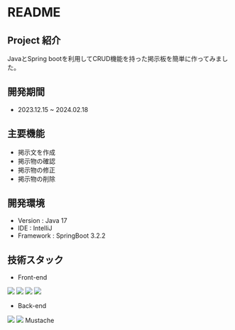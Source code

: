 # README

## Project 紹介
JavaとSpring bootを利用してCRUD機能を持った掲示板を簡単に作ってみました。

## 開発期間
- 2023.12.15 ~ 2024.02.18

## 主要機能
- 掲示文を作成
- 掲示物の確認
- 掲示物の修正
- 掲示物の削除

## 開発環境
- Version : Java 17
- IDE : IntelliJ
- Framework : SpringBoot 3.2.2

## 技術スタック
- Front-end
<img src="https://img.shields.io/badge/html5-E34F26?style=for-the-badge&logo=html5&logoColor=white">
<img src="https://img.shields.io/badge/css-1572B6?style=for-the-badge&logo=css3&logoColor=white">
<img src="https://img.shields.io/badge/bootstrap-7952B3?style=for-the-badge&logo=bootstrap&logoColor=white">
<img src="https://img.shields.io/badge/javascript-F7DF1E?style=for-the-badge&logo=javascript&logoColor=black">

- Back-end
<img src="https://img.shields.io/badge/springboot-6DB33F?style=for-the-badge&logo=springboot&logoColor=white">
<img src="https://img.shields.io/badge/java-007396?style=for-the-badge&logo=java&logoColor=white">
Mustache
